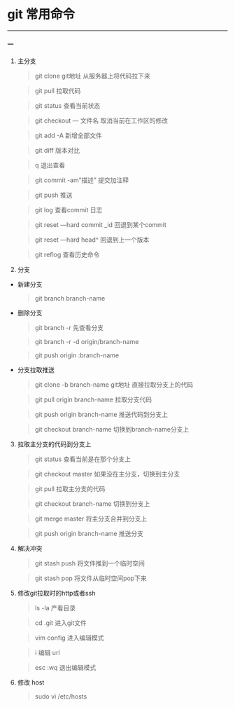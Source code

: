 # git 常用命令
- - - - - - - - - 
#### 一
1. 主分支
   > git clone git地址 从服务器上将代码拉下来

   > git pull 拉取代码

   > git status 查看当前状态

   > git checkout — 文件名 取消当前在工作区的修改

   > git add -A 新增全部文件

   > git diff 版本对比

   > q 退出查看

   > git commit -am”描述” 提交加注释

   > git push 推送

   > git log 查看commit 日志

   > git reset —hard commit _id 回退到某个commit

   > git reset —hard head^ 回退到上一个版本

   > git reflog 查看历史命令

2. 分支
 * 新建分支

   > git branch branch-name

 * 删除分支

   > git branch -r 先查看分支

   > git branch -r -d origin/branch-name

   > git push origin :branch-name

 * 分支拉取推送

   > git clone -b branch-name git地址 直接拉取分支上的代码

   > git pull origin branch-name 拉取分支代码

   > git push origin branch-name 推送代码到分支上

   > git checkout branch-name 切换到branch-name分支上

3. 拉取主分支的代码到分支上

   > git status 查看当前是在那个分支上

   > git checkout master 如果没在主分支，切换到主分支

   > git pull 拉取主分支的代码

   > git checkout branch-name 切换到分支上

   > git merge master 将主分支合并到分支上

   > git push origin branch-name 推送分支

4. 解决冲突

   > git stash push 将文件推到一个临时空间
  
   > git stash pop 将文件从临时空间pop下来

5. 修改git拉取时的http或者ssh
   
   > ls -la 产看目录

   > cd .git 进入git文件

   > vim config 进入编辑模式

   > i 编辑 url

   > esc :wq 退出编辑模式

6. 修改 host 
   
   > sudo vi /etc/hosts
